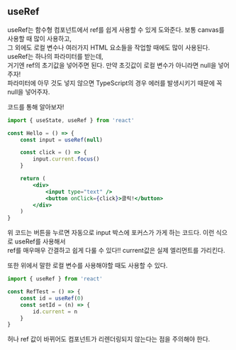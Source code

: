 ## useRef

useRef는 함수형 컴포넌트에서 ref를 쉽게 사용할 수 있게 도와준다. 보통 canvas를 사용할 때 많이 사용하고,  
그 외에도 로컬 변수나 여러가지 HTML 요소들을 작업할 때에도 많이 사용된다. useRef는 하나의 파라미터를 받는데,  
거기엔 ref의 초기값을 넣어주면 된다. 만약 초깃값이 로컬 변수가 아니라면 null을 넣어주자!  
파라미터에 아무 것도 넣지 않으면 TypeScript의 경우 에러를 발생시키기 때문에 꼭 null을 넣어주자.

코드를 통해 알아보자!

```jsx
import { useState, useRef } from 'react'

const Hello = () => {
	const input = useRef(null)

	const click = () => {
		input.current.focus()
	}

	return (
		<div>
			<input type="text" />
			<button onClick={click}>클릭!</button>
		</div>
	)
}
```

위 코드는 버튼을 누르면 자동으로 input 박스에 포커스가 가게 하는 코드다. 이런 식으로 useRef를 사용해서  
ref를 매우매우 간결하고 쉽게 다룰 수 있다!! current값은 실제 엘리먼트를 가리킨다.

또한 위에서 말한 로컬 변수를 사용해야할 때도 사용할 수 있다.

```jsx
import { useRef } from 'react'

const RefTest = () => {
	const id = useRef(0)
	const setId = (n) => {
		id.current = n
	}
}
```

허나 ref 값이 바뀌어도 컴포넌트가 리렌더링되지 않는다는 점을 주의해야 한다.
